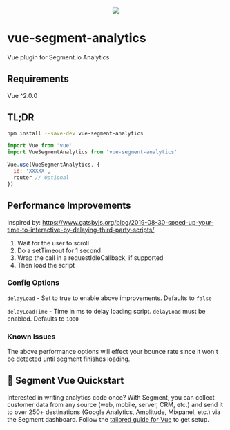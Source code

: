 <p align="center">
 <a href="https://www.npmjs.com/package/vue-segment-analytics">
  <img src="https://img.shields.io/npm/dm/vue-segment-analytics.svg" />
 <a/>
</p>

# vue-segment-analytics

Vue plugin for Segment.io Analytics

## Requirements

Vue ^2.0.0

## TL;DR

```bash
npm install --save-dev vue-segment-analytics
```

```js
import Vue from 'vue'
import VueSegmentAnalytics from 'vue-segment-analytics'

Vue.use(VueSegmentAnalytics, {
  id: 'XXXXX',
  router // Optional
})
```

## Performance Improvements
Inspired by: https://www.gatsbyjs.org/blog/2019-08-30-speed-up-your-time-to-interactive-by-delaying-third-party-scripts/

1. Wait for the user to scroll
2. Do a setTimeout for 1 second
3. Wrap the call in a requestIdleCallback, if supported
4. Then load the script

### Config Options

`delayLoad` - Set to true to enable above improvements. Defaults to `false`

`delayLoadTime` - Time in ms to delay loading script. `delayLoad` must be enabled. Defaults to `1000`

### Known Issues

The above performance options will effect your bounce rate since it won't be detected until segment finishes loading.

## 🚀 Segment Vue Quickstart
Interested in writing analytics code once? With Segment, you can collect customer data from any source (web, mobile, server, CRM, etc.) and send it to over 250+ destinations (Google Analytics, Amplitude, Mixpanel, etc.) via the Segment dashboard. Follow the [tailored guide for Vue](https://github.com/segmentio/analytics-vue) to get setup.
